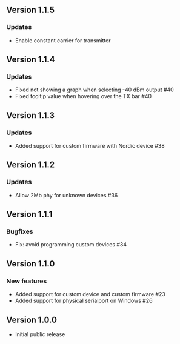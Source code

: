 ## Version 1.1.5
### Updates
- Enable constant carrier for transmitter

## Version 1.1.4
### Updates
- Fixed not showing a graph when selecting -40 dBm output #40
- Fixed tooltip value when hovering over the TX bar #40

## Version 1.1.3
### Updates
- Added support for custom firmware with Nordic device #38

## Version 1.1.2
### Updates
- Allow 2Mb phy for unknown devices #36

## Version 1.1.1
### Bugfixes
- Fix: avoid programming custom devices #34

## Version 1.1.0
### New features
- Added support for custom device and custom firmware #23
- Added support for physical serialport on Windows #26

## Version 1.0.0

- Initial public release
